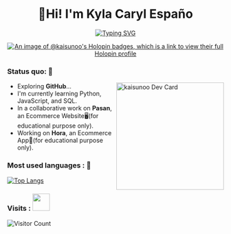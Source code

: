 <div align="center">
  
# 👋Hi! I'm Kyla Caryl Españo

[![Typing SVG](https://readme-typing-svg.herokuapp.com?font=courier+prime&size=20&duration=7000&pause=1000&center=true&color=%2336BCF7&width=435&lines=Filipino;Info+Tech+Student;Open+Source+Explorer;EXO-L)](https://git.io/typing-svg)

[![An image of @kaisunoo's Holopin badges, which is a link to view their full Holopin profile](https://holopin.me/kaisunoo)](https://holopin.io/@kaisunoo)

</div>

### Status quo: 💭
<div align="left">
<a href="https://app.daily.dev/Kaisunoo">
  <img width="250" align="right" src="https://github.com/kaisunoo/kaisunoo/blob/main/devcard.svg" alt="kaisunoo Dev Card"/>  
</a>
</div>

- Exploring <strong>GitHub</strong>...
- I'm currently learning Python, JavaScript, and SQL.
- In a collaborative work on <strong>Pasan</strong>, an Ecommerce Website🖥️(for educational purpose only).
- Working on <strong>Hora</strong>, an Ecommerce App📱(for educational purpose only).

### Most used languages : 🔭
[![Top Langs](https://github-readme-stats.vercel.app/api/top-langs/?username=kaisunoo&langs_count=4&theme=dracula&color=B994E6&bg_color=2B2D3D&layout=compact)](https://github.com/anuraghazra/github-readme-stats)

### Visits : <img src="https://media.tenor.com/vnKDvqu_PakAAAAi/peepo-arrive-leave.gif" width="40">
![Visitor Count](https://profile-counter.glitch.me/{er-roarr}/count.svg) 
